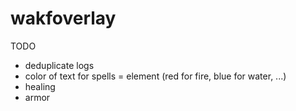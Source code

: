 # wakfoverlay

TODO
- deduplicate logs
- color of text for spells = element (red for fire, blue for water, ...)
- healing
- armor
